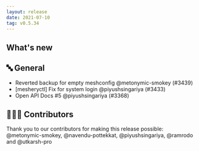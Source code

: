 ```yaml
---
layout: release
date: 2021-07-10
tag: v0.5.34
---
```


## What's new
## 🔤 General
- Reverted backup for empty meshconfig @metonymic-smokey (#3439)
- [mesheryctl] Fix for system login @piyushsingariya (#3433)
- Open API Docs #5 @piyushsingariya (#3368)

## 👨🏽‍💻 Contributors
Thank you to our contributors for making this release possible:
@metonymic-smokey, @navendu-pottekkat, @piyushsingariya, @ramrodo and @utkarsh-pro